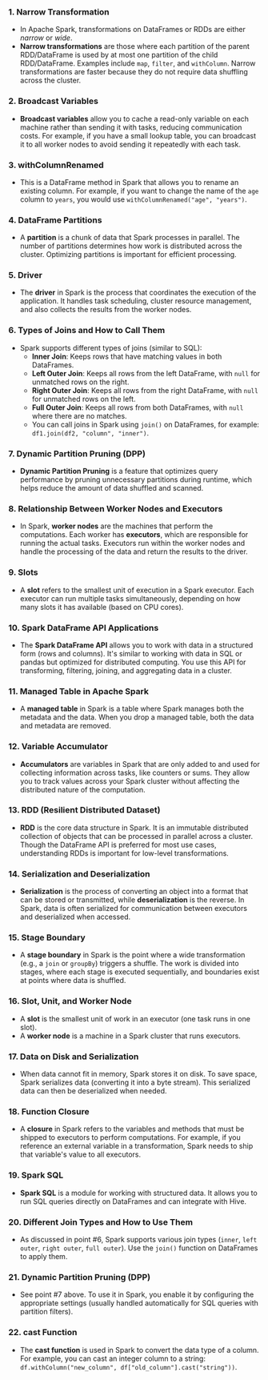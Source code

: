 ### 1. **Narrow Transformation**

- In Apache Spark, transformations on DataFrames or RDDs are either _narrow_ or _wide_.
- **Narrow transformations** are those where each partition of the parent RDD/DataFrame is used by at most one partition of the child RDD/DataFrame. Examples include `map`, `filter`, and `withColumn`. Narrow transformations are faster because they do not require data shuffling across the cluster.

### 2. **Broadcast Variables**

- **Broadcast variables** allow you to cache a read-only variable on each machine rather than sending it with tasks, reducing communication costs. For example, if you have a small lookup table, you can broadcast it to all worker nodes to avoid sending it repeatedly with each task.

### 3. **withColumnRenamed**

- This is a DataFrame method in Spark that allows you to rename an existing column. For example, if you want to change the name of the `age` column to `years`, you would use `withColumnRenamed("age", "years")`.

### 4. **DataFrame Partitions**

- A **partition** is a chunk of data that Spark processes in parallel. The number of partitions determines how work is distributed across the cluster. Optimizing partitions is important for efficient processing.

### 5. **Driver**

- The **driver** in Spark is the process that coordinates the execution of the application. It handles task scheduling, cluster resource management, and also collects the results from the worker nodes.

### 6. **Types of Joins and How to Call Them**

- Spark supports different types of joins (similar to SQL):
    - **Inner Join**: Keeps rows that have matching values in both DataFrames.
    - **Left Outer Join**: Keeps all rows from the left DataFrame, with `null` for unmatched rows on the right.
    - **Right Outer Join**: Keeps all rows from the right DataFrame, with `null` for unmatched rows on the left.
    - **Full Outer Join**: Keeps all rows from both DataFrames, with `null` where there are no matches.
    - You can call joins in Spark using `join()` on DataFrames, for example: `df1.join(df2, "column", "inner")`.

### 7. **Dynamic Partition Pruning (DPP)**

- **Dynamic Partition Pruning** is a feature that optimizes query performance by pruning unnecessary partitions during runtime, which helps reduce the amount of data shuffled and scanned.

### 8. **Relationship Between Worker Nodes and Executors**

- In Spark, **worker nodes** are the machines that perform the computations. Each worker has **executors**, which are responsible for running the actual tasks. Executors run within the worker nodes and handle the processing of the data and return the results to the driver.

### 9. **Slots**

- A **slot** refers to the smallest unit of execution in a Spark executor. Each executor can run multiple tasks simultaneously, depending on how many slots it has available (based on CPU cores).

### 10. **Spark DataFrame API Applications**

- The **Spark DataFrame API** allows you to work with data in a structured form (rows and columns). It's similar to working with data in SQL or pandas but optimized for distributed computing. You use this API for transforming, filtering, joining, and aggregating data in a cluster.

### 11. **Managed Table in Apache Spark**

- A **managed table** in Spark is a table where Spark manages both the metadata and the data. When you drop a managed table, both the data and metadata are removed.

### 12. **Variable Accumulator**

- **Accumulators** are variables in Spark that are only added to and used for collecting information across tasks, like counters or sums. They allow you to track values across your Spark cluster without affecting the distributed nature of the computation.

### 13. **RDD (Resilient Distributed Dataset)**

- **RDD** is the core data structure in Spark. It is an immutable distributed collection of objects that can be processed in parallel across a cluster. Though the DataFrame API is preferred for most use cases, understanding RDDs is important for low-level transformations.

### 14. **Serialization and Deserialization**

- **Serialization** is the process of converting an object into a format that can be stored or transmitted, while **deserialization** is the reverse. In Spark, data is often serialized for communication between executors and deserialized when accessed.

### 15. **Stage Boundary**

- A **stage boundary** in Spark is the point where a wide transformation (e.g., a `join` or `groupBy`) triggers a shuffle. The work is divided into stages, where each stage is executed sequentially, and boundaries exist at points where data is shuffled.

### 16. **Slot, Unit, and Worker Node**

- A **slot** is the smallest unit of work in an executor (one task runs in one slot).
- A **worker node** is a machine in a Spark cluster that runs executors.

### 17. **Data on Disk and Serialization**

- When data cannot fit in memory, Spark stores it on disk. To save space, Spark serializes data (converting it into a byte stream). This serialized data can then be deserialized when needed.

### 18. **Function Closure**

- A **closure** in Spark refers to the variables and methods that must be shipped to executors to perform computations. For example, if you reference an external variable in a transformation, Spark needs to ship that variable's value to all executors.

### 19. **Spark SQL**

- **Spark SQL** is a module for working with structured data. It allows you to run SQL queries directly on DataFrames and can integrate with Hive.

### 20. **Different Join Types and How to Use Them**

- As discussed in point #6, Spark supports various join types (`inner`, `left outer`, `right outer`, `full outer`). Use the `join()` function on DataFrames to apply them.

### 21. **Dynamic Partition Pruning (DPP)**

- See point #7 above. To use it in Spark, you enable it by configuring the appropriate settings (usually handled automatically for SQL queries with partition filters).

### 22. **cast Function**

- The **cast function** is used in Spark to convert the data type of a column. For example, you can cast an integer column to a string: `df.withColumn("new_column", df["old_column"].cast("string"))`.